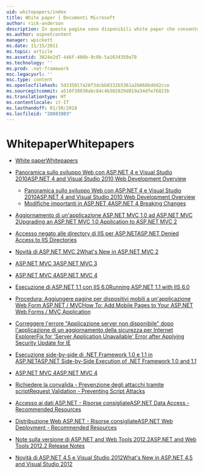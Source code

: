 ```yaml
---
uid: whitepapers/index
title: White paper | Documenti Microsoft
author: rick-anderson
description: In questa pagina sono disponibili white paper che consentono di installare e configurare ASP.NET e per facilitare la scrittura di applicazioni ASP.NET flessibile, sicure e veloce.
ms.author: aspnetcontent
manager: wpickett
ms.date: 11/15/2011
ms.topic: article
ms.assetid: 3824e2d7-446f-406b-9c8b-5a1634359a78
ms.technology: ''
ms.prod: .net-framework
msc.legacyurl: ''
msc.type: content
ms.openlocfilehash: 5d335017a28f3dcbb8332b5361a2b068bddd2cce
ms.sourcegitcommit: a510f38930abc84c4b302029d019a34dfe76823b
ms.translationtype: HT
ms.contentlocale: it-IT
ms.lasthandoff: 01/30/2018
ms.locfileid: "28883803"
---
```

<a name="whitepapers"></a><span data-ttu-id="bdb6e-103">Whitepaper</span><span class="sxs-lookup"><span data-stu-id="bdb6e-103">Whitepapers</span></span>
====================
- [<span data-ttu-id="bdb6e-104">White paper</span><span class="sxs-lookup"><span data-stu-id="bdb6e-104">Whitepapers</span></span>](overview.md)
- [<span data-ttu-id="bdb6e-105">Panoramica sullo sviluppo Web con ASP.NET 4 e Visual Studio 2010</span><span class="sxs-lookup"><span data-stu-id="bdb6e-105">ASP.NET 4 and Visual Studio 2010 Web Development Overview</span></span>](aspnet4/index.md)

    - [<span data-ttu-id="bdb6e-106">Panoramica sullo sviluppo Web con ASP.NET 4 e Visual Studio 2010</span><span class="sxs-lookup"><span data-stu-id="bdb6e-106">ASP.NET 4 and Visual Studio 2010 Web Development Overview</span></span>](aspnet4/overview.md)
    - [<span data-ttu-id="bdb6e-107">Modifiche importanti in ASP.NET 4</span><span class="sxs-lookup"><span data-stu-id="bdb6e-107">ASP.NET 4 Breaking Changes</span></span>](aspnet4/breaking-changes.md)
- [<span data-ttu-id="bdb6e-108">Aggiornamento di un'applicazione ASP.NET MVC 1.0 ad ASP.NET MVC 2</span><span class="sxs-lookup"><span data-stu-id="bdb6e-108">Upgrading an ASP.NET MVC 1.0 Application to ASP.NET MVC 2</span></span>](aspnet-mvc2-upgrade-notes.md)
- [<span data-ttu-id="bdb6e-109">Accesso negato alle directory di IIS per ASP.NET</span><span class="sxs-lookup"><span data-stu-id="bdb6e-109">ASP.NET Denied Access to IIS Directories</span></span>](denied-access-to-iis-directories.md)
- [<span data-ttu-id="bdb6e-110">Novità di ASP.NET MVC 2</span><span class="sxs-lookup"><span data-stu-id="bdb6e-110">What's New in ASP.NET MVC 2</span></span>](what-is-new-in-aspnet-mvc.md)
- [<span data-ttu-id="bdb6e-111">ASP.NET MVC 3</span><span class="sxs-lookup"><span data-stu-id="bdb6e-111">ASP.NET MVC 3</span></span>](mvc3-release-notes.md)
- [<span data-ttu-id="bdb6e-112">ASP.NET MVC 4</span><span class="sxs-lookup"><span data-stu-id="bdb6e-112">ASP.NET MVC 4</span></span>](mvc4-beta-release-notes.md)
- [<span data-ttu-id="bdb6e-113">Esecuzione di ASP.NET 1.1 con IIS 6.0</span><span class="sxs-lookup"><span data-stu-id="bdb6e-113">Running ASP.NET 1.1 with IIS 6.0</span></span>](aspnet-and-iis6.md)
- [<span data-ttu-id="bdb6e-114">Procedura: Aggiungere pagine per dispositivi mobili a un'applicazione Web Form ASP.NET / MVC</span><span class="sxs-lookup"><span data-stu-id="bdb6e-114">How To: Add Mobile Pages to Your ASP.NET Web Forms / MVC Application</span></span>](add-mobile-pages-to-your-aspnet-web-forms-mvc-application.md)
- [<span data-ttu-id="bdb6e-115">Correggere l'errore "Applicazione server non disponibile" dopo l'applicazione di un aggiornamento della sicurezza per Internet Explorer</span><span class="sxs-lookup"><span data-stu-id="bdb6e-115">Fix for 'Server Application Unavailable' Error after Applying Security Update for IE</span></span>](ms03-32-issue.md)
- [<span data-ttu-id="bdb6e-116">Esecuzione side-by-side di .NET Framework 1.0 e 1.1 in ASP.NET</span><span class="sxs-lookup"><span data-stu-id="bdb6e-116">ASP.NET Side-by-Side Execution of .NET Framework 1.0 and 1.1</span></span>](side-by-side-with-10.md)
- [<span data-ttu-id="bdb6e-117">ASP.NET MVC 4</span><span class="sxs-lookup"><span data-stu-id="bdb6e-117">ASP.NET MVC 4</span></span>](mvc4-release-notes.md)
- [<span data-ttu-id="bdb6e-118">Richiedere la convalida - Prevenzione degli attacchi tramite script</span><span class="sxs-lookup"><span data-stu-id="bdb6e-118">Request Validation - Preventing Script Attacks</span></span>](request-validation.md)
- [<span data-ttu-id="bdb6e-119">Accesso ai dati ASP.NET - Risorse consigliate</span><span class="sxs-lookup"><span data-stu-id="bdb6e-119">ASP.NET Data Access - Recommended Resources</span></span>](aspnet-data-access-content-map.md)
- [<span data-ttu-id="bdb6e-120">Distribuzione Web ASP.NET - Risorse consigliate</span><span class="sxs-lookup"><span data-stu-id="bdb6e-120">ASP.NET Web Deployment - Recommended Resources</span></span>](aspnet-web-deployment-content-map.md)
- [<span data-ttu-id="bdb6e-121">Note sulla versione di ASP.NET and Web Tools 2012.2</span><span class="sxs-lookup"><span data-stu-id="bdb6e-121">ASP.NET and Web Tools 2012.2 Release Notes</span></span>](aspnet-and-web-tools-20122-release-notes.md)
- [<span data-ttu-id="bdb6e-122">Novità di ASP.NET 4.5 e Visual Studio 2012</span><span class="sxs-lookup"><span data-stu-id="bdb6e-122">What's New in ASP.NET 4.5 and Visual Studio 2012</span></span>](whats-new-in-aspnet-45-and-visual-studio-2012.md)
